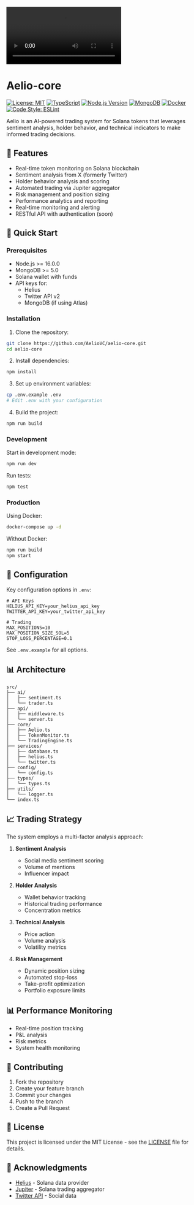 ![Project Demo](./public/demo.mp4)

# Aelio-core

[![License: MIT](https://img.shields.io/badge/License-MIT-yellow.svg)](https://opensource.org/licenses/MIT)
[![TypeScript](https://img.shields.io/badge/TypeScript-5.2-blue.svg)](https://www.typescriptlang.org/)
[![Node.js Version](https://img.shields.io/badge/Node.js->=16.0.0-brightgreen.svg)](https://nodejs.org/)
[![MongoDB](https://img.shields.io/badge/MongoDB-5.0-green.svg)](https://www.mongodb.com/)
[![Docker](https://img.shields.io/badge/Docker-20.10+-blue.svg)](https://www.docker.com/)
[![Code Style: ESLint](https://img.shields.io/badge/Code_Style-ESLint-4B32C3.svg)](https://eslint.org/)

Aelio is an AI-powered trading system for Solana tokens that leverages sentiment analysis, holder behavior, and technical indicators to make informed trading decisions.

## 🌟 Features

- Real-time token monitoring on Solana blockchain
- Sentiment analysis from X (formerly Twitter)
- Holder behavior analysis and scoring
- Automated trading via Jupiter aggregator
- Risk management and position sizing
- Performance analytics and reporting
- Real-time monitoring and alerting
- RESTful API with authentication (soon)

## 🚀 Quick Start

### Prerequisites

- Node.js >= 16.0.0
- MongoDB >= 5.0
- Solana wallet with funds
- API keys for:
  - Helius
  - Twitter API v2
  - MongoDB (if using Atlas)

### Installation

1. Clone the repository:
```bash
git clone https://github.com/AelioVC/aelio-core.git
cd aelio-core
```

2. Install dependencies:
```bash
npm install
```

3. Set up environment variables:
```bash
cp .env.example .env
# Edit .env with your configuration
```

4. Build the project:
```bash
npm run build
```

### Development

Start in development mode:
```bash
npm run dev
```

Run tests:
```bash
npm test
```

### Production

Using Docker:
```bash
docker-compose up -d
```

Without Docker:
```bash
npm run build
npm start
```

## 🔧 Configuration

Key configuration options in `.env`:

```env
# API Keys
HELIUS_API_KEY=your_helius_api_key
TWITTER_API_KEY=your_twitter_api_key

# Trading
MAX_POSITIONS=10
MAX_POSITION_SIZE_SOL=5
STOP_LOSS_PERCENTAGE=0.1
```

See `.env.example` for all options.

## 📊 Architecture

```
src/
├── ai/
│   ├── sentiment.ts
│   └── trader.ts
├── api/
│   ├── middleware.ts
│   └── server.ts
├── core/
│   ├── Aelio.ts
│   ├── TokenMonitor.ts
│   └── TradingEngine.ts
├── services/
│   ├── database.ts
│   ├── helius.ts
│   └── twitter.ts
├── config/
│   └── config.ts
├── types/
│   └── types.ts
├── utils/
│   └── logger.ts
└── index.ts

```

## 📈 Trading Strategy

The system employs a multi-factor analysis approach:

1. **Sentiment Analysis**
   - Social media sentiment scoring
   - Volume of mentions
   - Influencer impact

2. **Holder Analysis**
   - Wallet behavior tracking
   - Historical trading performance
   - Concentration metrics

3. **Technical Analysis**
   - Price action
   - Volume analysis
   - Volatility metrics

4. **Risk Management**
   - Dynamic position sizing
   - Automated stop-loss
   - Take-profit optimization
   - Portfolio exposure limits

## 📊 Performance Monitoring

- Real-time position tracking
- P&L analysis
- Risk metrics
- System health monitoring

## 🔄 Contributing

1. Fork the repository
2. Create your feature branch
3. Commit your changes
4. Push to the branch
5. Create a Pull Request

## 📃 License

This project is licensed under the MIT License - see the [LICENSE](LICENSE) file for details.

## 🌟 Acknowledgments

- [Helius](https://helius.xyz/) - Solana data provider
- [Jupiter](https://jup.ag/) - Solana trading aggregator
- [Twitter API](https://developer.twitter.com/) - Social data
